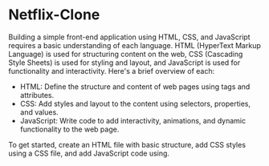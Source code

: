 # Netflix-Clone
Building a simple front-end application using HTML, CSS, and JavaScript requires a basic understanding of each language. HTML (HyperText Markup Language) is used for structuring content on the web, CSS (Cascading Style Sheets) is used for styling and layout, and JavaScript is used for functionality and interactivity. Here's a brief overview of each:

* HTML: Define the structure and content of web pages using tags and attributes.
* CSS: Add styles and layout to the content using selectors, properties, and values.
* JavaScript: Write code to add interactivity, animations, and dynamic functionality to the web page.

To get started, create an HTML file with basic structure, add CSS styles using a CSS file, and add JavaScript code using.
